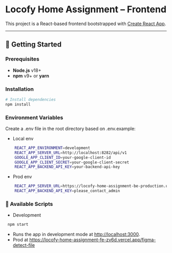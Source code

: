 # Locofy Home Assignment – Frontend

This project is a React-based frontend bootstrapped with [Create React App](https://github.com/facebook/create-react-app).

---

## 🚀 Getting Started

### Prerequisites

- **Node.js** v18+  
- **npm** v9+ or **yarn**

### Installation

```bash
# Install dependencies
npm install
```

### Environment Variables

Create a .env file in the root directory based on .env.example:

- Local env

```bash
    REACT_APP_ENVIRONMENT=development
    REACT_APP_SERVER_URL=http://localhost:8282/api/v1
    GOOGLE_APP_CLIENT_ID=your-google-client-id
    GOOGLE_APP_CLIENT_SECRET=your-google-client-secret
    REACT_APP_BACKEND_API_KEY=your-backend-api-key
```

- Prod env

```bash
    REACT_APP_SERVER_URL=https://locofy-home-assignment-be-production.up.railway.app/api/v1
    REACT_APP_BACKEND_API_KEY=please_contact_admin
```

### 📜 Available Scripts

- Development

```bash
 npm start
```

- Runs the app in development mode at <http://localhost:3000>.
- Prod at <https://locofy-home-assignment-fe-zv6d.vercel.app/figma-detect-file>
